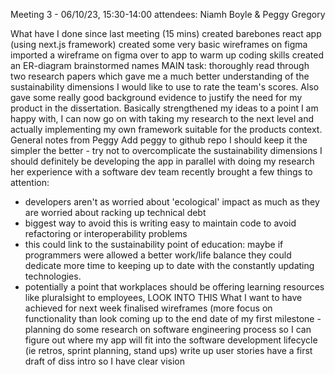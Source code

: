 Meeting 3 - 06/10/23,  15:30-14:00
attendees: Niamh Boyle & Peggy Gregory

What have I done since last meeting (15 mins)
created barebones react app (using next.js framework)
created some very basic wireframes on figma
imported a wireframe on figma over to app to warm up coding skills
created an ER-diagram
brainstormed names
MAIN task: thoroughly read through two research papers which gave me a much better understanding of the sustainability dimensions I would like to use to rate the team's scores. Also gave some really good background evidence to justify the need for my product in the dissertation.
Basically strengthened my ideas to a point I am happy with, I can now go on with taking my research to the next level and actually implementing my own framework suitable for the products context.
General notes from Peggy
Add peggy to github repo
I should keep it the simpler the better - try not to overcomplicate the sustainability dimensions
I should definitely be developing the app in parallel with doing my research
her experience with a software dev team recently brought a few things to attention:
- developers aren't as worried about 'ecological' impact as much as they are worried about racking up technical debt
- biggest way to avoid this is writing easy to maintain code to avoid refactoring or interoperability problems
- this could link to the sustainability point of education: maybe if programmers were allowed a better work/life balance they could dedicate more time to keeping up to date with the constantly updating technologies.
- potentially a point that workplaces should be offering learning resources like pluralsight to employees, LOOK INTO THIS
What I want to have achieved for next week
finalised wireframes (more focus on functionality than look
coming up to the end date of my first milestone - planning
do some research on software engineering process so I can figure out where my app will fit into the software development lifecycle (ie retros, sprint planning, stand ups)
write up user stories
have a first draft of diss intro so I have clear vision
